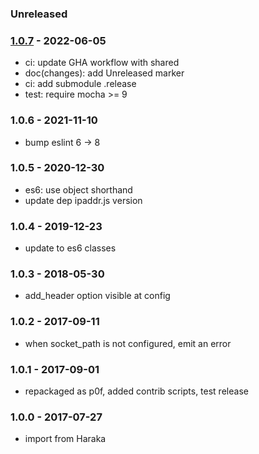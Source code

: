 
### Unreleased


### [1.0.7] - 2022-06-05

- ci: update GHA workflow with shared
- doc(changes): add Unreleased marker
- ci: add submodule .release
- test: require mocha >= 9


### 1.0.6 - 2021-11-10

- bump eslint 6 -> 8


### 1.0.5 - 2020-12-30

- es6: use object shorthand
- update dep ipaddr.js version


### 1.0.4 - 2019-12-23

- update to es6 classes


### 1.0.3 - 2018-05-30

- add_header option visible at config


### 1.0.2 - 2017-09-11

- when socket_path is not configured, emit an error


### 1.0.1 - 2017-09-01

- repackaged as p0f, added contrib scripts, test release


### 1.0.0 - 2017-07-27

- import from Haraka


[1.0.7]: https://github.com/haraka/haraka-plugin-p0f/releases/tag/1.0.7
